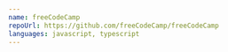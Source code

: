 ```yaml
---
name: freeCodeCamp
repoUrl: https://github.com/freeCodeCamp/freeCodeCamp
languages: javascript, typescript
---
```


